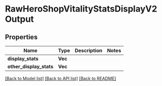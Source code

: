 # RawHeroShopVitalityStatsDisplayV2Output

## Properties

Name | Type | Description | Notes
------------ | ------------- | ------------- | -------------
**display_stats** | **Vec<String>** |  | 
**other_display_stats** | **Vec<String>** |  | 

[[Back to Model list]](../README.md#documentation-for-models) [[Back to API list]](../README.md#documentation-for-api-endpoints) [[Back to README]](../README.md)


